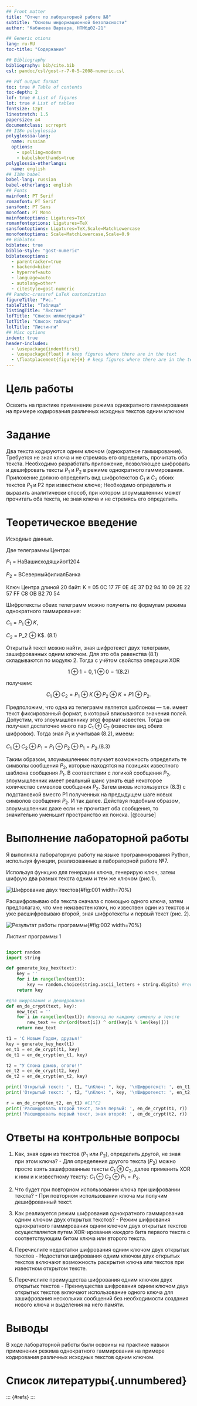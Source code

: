 ```yaml
---
## Front matter
title: "Отчет по лабораторной работе №8"
subtitle: "Основы информационной безопасности"
author: "Кабанова Варвара, НПМбд02-21"

## Generic otions
lang: ru-RU
toc-title: "Содержание"

## Bibliography
bibliography: bib/cite.bib
csl: pandoc/csl/gost-r-7-0-5-2008-numeric.csl

## Pdf output format
toc: true # Table of contents
toc-depth: 2
lof: true # List of figures
lot: true # List of tables
fontsize: 12pt
linestretch: 1.5
papersize: a4
documentclass: scrreprt
## I18n polyglossia
polyglossia-lang:
  name: russian
  options:
	- spelling=modern
	- babelshorthands=true
polyglossia-otherlangs:
  name: english
## I18n babel
babel-lang: russian
babel-otherlangs: english
## Fonts
mainfont: PT Serif
romanfont: PT Serif
sansfont: PT Sans
monofont: PT Mono
mainfontoptions: Ligatures=TeX
romanfontoptions: Ligatures=TeX
sansfontoptions: Ligatures=TeX,Scale=MatchLowercase
monofontoptions: Scale=MatchLowercase,Scale=0.9
## Biblatex
biblatex: true
biblio-style: "gost-numeric"
biblatexoptions:
  - parentracker=true
  - backend=biber
  - hyperref=auto
  - language=auto
  - autolang=other*
  - citestyle=gost-numeric
## Pandoc-crossref LaTeX customization
figureTitle: "Рис."
tableTitle: "Таблица"
listingTitle: "Листинг"
lofTitle: "Список иллюстраций"
lotTitle: "Список таблиц"
lolTitle: "Листинги"
## Misc options
indent: true
header-includes:
  - \usepackage{indentfirst}
  - \usepackage{float} # keep figures where there are in the text
  - \floatplacement{figure}{H} # keep figures where there are in the text
---
```


# Цель работы

Освоить на практике применение режима однократного гаммирования
на примере кодирования различных исходных текстов одним ключом

# Задание

Два текста кодируются одним ключом (однократное гаммирование).
Требуется не зная ключа и не стремясь его определить, прочитать оба текста. Необходимо разработать приложение, позволяющее шифровать и дешифровать тексты $P_1$ и $P_2$ в режиме однократного гаммирования. Приложение должно определить вид шифротекстов $C_1$ и $C_2$ обоих текстов $P_1$ и
P2 при известном ключе; Необходимо определить и выразить аналитически способ, при котором злоумышленник может прочитать оба текста, не
зная ключа и не стремясь его определить.

# Теоретическое введение

Исходные данные.

Две телеграммы Центра:

$P_1$ = НаВашисходящийот1204

$P_2$ = ВСеверныйфилиалБанка

Ключ Центра длиной 20 байт:
K = 05 0C 17 7F 0E 4E 37 D2 94 10 09 2E 22 57 FF C8 OB B2 70 54

Шифротексты обеих телеграмм можно получить по формулам режима
однократного гаммирования:

$C_1 = P_1 ⊕ K$,

$C_2$ = P_2 ⊕ K$. (8.1)

Открытый текст можно найти, зная шифротекст двух телеграмм, зашифрованных одним ключом. Для это оба равенства (8.1) складываются по модулю 2. Тогда с учётом свойства операции XOR

$$1 ⊕ 1 = 0, 1 ⊕ 0 = 1 (8.2)$$

получаем:

$$C_1 ⊕ C_2 = P_1 ⊕ K ⊕ P_2 ⊕ K = P1 ⊕ P_2.$$

Предположим, что одна из телеграмм является шаблоном — т.е. имеет текст фиксированный формат, в который вписываются значения полей.
Допустим, что злоумышленнику этот формат известен. Тогда он получает
достаточно много пар $C_1 ⊕ C_2$ (известен вид обеих шифровок). Тогда зная
$P_1$ и учитывая (8.2), имеем:

$C_1 ⊕ C_2 ⊕ P_1 = P_1 ⊕ P_2 ⊕ P_1 = P_2. (8.3)$

Таким образом, злоумышленник получает возможность определить те
символы сообщения $P_2$, которые находятся на позициях известного шаблона сообщения $P_1$. В соответствии с логикой сообщения $P_2$, злоумышленник имеет реальный шанс узнать ещё некоторое количество символов сообщения $P_2$. Затем вновь используется (8.3) с подстановкой вместо P1 полученных на предыдущем шаге новых символов сообщения $P_2$. И так далее.
Действуя подобным образом, злоумышленник даже если не прочитает оба
сообщения, то значительно уменьшит пространство их поиска. [@course]


# Выполнение лабораторной работы

Я выполняла лабораторную работу на языке программирования Python, используя функции, реализованные в лабораторной работе №7.

Используя функцию для генерации ключа, генерирую ключ, затем шифрую два разных текста одним и тем же ключом (рис.1).

![Шифрование двух текстов](image/1.jpg){#fig:001 width=70%}

Расшифровываю оба текста сначала с помощью одного ключа, затем предполагаю, что мне неизвестен ключ, но извествен один из текстов и уже расшифровываю второй, зная шифротексты и первый текст (рис. 2).

![Результат работы программы](image/2.jpg){#fig:002 width=70%}

Листинг программы 1
```python

import random
import string

def generate_key_hex(text):
    key = ''
    for i in range(len(text)):
        key += random.choice(string.ascii_letters + string.digits) #генерация цифры для каждого символа в тексте
    return key

#для шифрования и дешифрования
def en_de_crypt(text, key):
    new_text = ''
    for i in range(len(text)): #проход по каждому символу в тексте
        new_text += chr(ord(text[i]) ^ ord(key[i % len(key)]))
    return new_text

t1 = 'С Новым Годом, друзья!'
key = generate_key_hex(t1)
en_t1 = en_de_crypt(t1, key)
de_t1 = en_de_crypt(en_t1, key)

t2 = "У Слона домов, огого!!"
en_t2 = en_de_crypt(t2, key)
de_t2 = en_de_crypt(en_t2, key)

print('Открытый текст: ', t1, "\nКлюч: ", key, '\nШифротекст: ', en_t1, '\nИсходный текст: ', de_t1,)
print('Открытый текст: ', t2, "\nКлюч: ", key, '\nШифротекст: ', en_t2, '\nИсходный текст: ', de_t2,)

r = en_de_crypt(en_t2, en_t1) #С1^C2
print('Расшифровать второй текст, зная первый: ', en_de_crypt(t1, r))
print('Расшифровать первый текст, зная второй: ', en_de_crypt(t2, r))
```

# Ответы на контрольные вопросы

1. Как, зная один из текстов ($P_1$ или $P_2$), определить другой, не зная при
этом ключа? - Для определения другого текста ($P_2$) можно просто взять зашифрованные тексты $C_1 ⊕ C_2$, далее применить XOR к ним и к известному тексту: $C_1 ⊕ C_2 ⊕ P_1 = P_2$.

2. Что будет при повторном использовании ключа при шифровании текста? - При повторном использовании ключа мы получим дешифрованный текст.

3. Как реализуется режим шифрования однократного гаммирования одним ключом двух открытых текстов? - Режим шифрования однократного гаммирования одним ключом двух открытых текстов осуществляется путем XOR-ирования каждого бита первого текста с соответствующим битом ключа или второго текста.

4. Перечислите недостатки шифрования одним ключом двух открытых текстов - Недостатки шифрования одним ключом двух открытых текстов включают возможность раскрытия ключа или текстов при известном открытом тексте.

5. Перечислите преимущества шифрования одним ключом двух открытых текстов - Преимущества шифрования одним ключом двух открытых текстов включают использование одного ключа для зашифрования нескольких сообщений без необходимости создания нового ключа и выделения на него памяти.

# Выводы

В ходе лабораторной работы были освоины на практике навыки применения режима однократного гаммирования на примере кодирования различных исходных текстов одним ключом.

# Список литературы{.unnumbered}

::: {#refs}
:::
